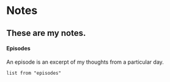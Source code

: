 
# Notes
## These are my notes.
#### Episodes
An episode is an excerpt of my thoughts from a particular day. 
```dataview
list from "episodes"
```
